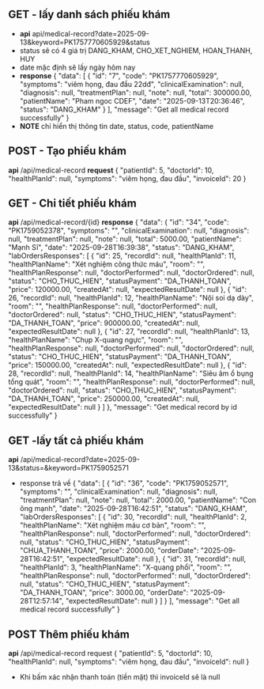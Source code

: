 ## GET - lấy danh sách phiếu khám 
- **api** api/medical-record?date=2025-09-13&keyword=PK1757770605929&status
- status sẽ có 4 giá trị DANG_KHAM, CHO_XET_NGHIEM, HOAN_THANH, HUY
- date mặc định sẽ lấy ngày hôm nay
- **response**
{
    "data": [
        {
            "id": "7",
            "code": "PK1757770605929",
            "symptoms": "viêm họng, đau đầu 22dđ",
            "clinicalExamination": null,
            "diagnosis": null,
            "treatmentPlan": null,
            "note": null,
            "total": 300000.00,
            "patientName": "Pham ngoc CDEF",
            "date": "2025-09-13T20:36:46",
            "status": "DANG_KHAM"
        }
    ],
    "message": "Get all medical record successfully"
}
- **NOTE** chỉ hiển thị thông tin date, status, code, patientName

## POST - Tạo phiếu khám
**api** /api/medical-record
**request**
{
  "patientId": 5,
  "doctorId": 10,
  "healthPlanId": null,
  "symptoms": "viêm họng, đau đầu",
  "invoiceId": 20
}

## GET - Chi tiết phiếu khám
**api** /api/medical-record/{id}
**response** 
{
    "data": {
        "id": "34",
        "code": "PK1759052378",
        "symptoms": "",
        "clinicalExamination": null,
        "diagnosis": null,
        "treatmentPlan": null,
        "note": null,
        "total": 5000.00,
        "patientName": "Mạnh Sĩ",
        "date": "2025-09-28T16:39:38",
        "status": "DANG_KHAM",
        "labOrdersResponses": [
            {
                "id": 25,
                "recordId": null,
                "healthPlanId": 11,
                "healthPlanName": "Xét nghiệm công thức máu",
                "room": "",
                "healthPlanResponse": null,
                "doctorPerformed": null,
                "doctorOrdered": null,
                "status": "CHO_THUC_HIEN",
                "statusPayment": "DA_THANH_TOAN",
                "price": 120000.00,
                "createdAt": null,
                "expectedResultDate": null
            },
            {
                "id": 26,
                "recordId": null,
                "healthPlanId": 12,
                "healthPlanName": "Nội soi dạ dày",
                "room": "",
                "healthPlanResponse": null,
                "doctorPerformed": null,
                "doctorOrdered": null,
                "status": "CHO_THUC_HIEN",
                "statusPayment": "DA_THANH_TOAN",
                "price": 900000.00,
                "createdAt": null,
                "expectedResultDate": null
            },
            {
                "id": 27,
                "recordId": null,
                "healthPlanId": 13,
                "healthPlanName": "Chụp X-quang ngực",
                "room": "",
                "healthPlanResponse": null,
                "doctorPerformed": null,
                "doctorOrdered": null,
                "status": "CHO_THUC_HIEN",
                "statusPayment": "DA_THANH_TOAN",
                "price": 150000.00,
                "createdAt": null,
                "expectedResultDate": null
            },
            {
                "id": 28,
                "recordId": null,
                "healthPlanId": 14,
                "healthPlanName": "Siêu âm ổ bụng tổng quát",
                "room": "",
                "healthPlanResponse": null,
                "doctorPerformed": null,
                "doctorOrdered": null,
                "status": "CHO_THUC_HIEN",
                "statusPayment": "DA_THANH_TOAN",
                "price": 250000.00,
                "createdAt": null,
                "expectedResultDate": null
            }
        ]
    },
    "message": "Get medical record by id successfully"
}

## GET -lấy tất cả phiếu khám
**api** /api/medical-record?date=2025-09-13&status=&keyword=PK1759052571
- response trả về
{
    "data": [
        {
            "id": "36",
            "code": "PK1759052571",
            "symptoms": "",
            "clinicalExamination": null,
            "diagnosis": null,
            "treatmentPlan": null,
            "note": null,
            "total": 2000.00,
            "patientName": "Con ông mạnh",
            "date": "2025-09-28T16:42:51",
            "status": "DANG_KHAM",
            "labOrdersResponses": [
                {
                    "id": 30,
                    "recordId": null,
                    "healthPlanId": 2,
                    "healthPlanName": "Xét nghiệm máu cơ bản",
                    "room": "",
                    "healthPlanResponse": null,
                    "doctorPerformed": null,
                    "doctorOrdered": null,
                    "status": "CHO_THUC_HIEN",
                    "statusPayment": "CHUA_THANH_TOAN",
                    "price": 2000.00,
                    "orderDate": "2025-09-28T16:42:51",
                    "expectedResultDate": null
                },
                {
                    "id": 31,
                    "recordId": null,
                    "healthPlanId": 3,
                    "healthPlanName": "X-quang phổi",
                    "room": "",
                    "healthPlanResponse": null,
                    "doctorPerformed": null,
                    "doctorOrdered": null,
                    "status": "CHO_THUC_HIEN",
                    "statusPayment": "DA_THANH_TOAN",
                    "price": 3000.00,
                    "orderDate": "2025-09-28T12:57:14",
                    "expectedResultDate": null
                }
            ]
        }
    ],
    "message": "Get all medical record successfully"
}

## POST Thêm phiếu khám
**api** /api/medical-record
request
{
  "patientId": 5,
  "doctorId": 10,
  "healthPlanId": null,
  "symptoms": "viêm họng, đau đầu",
  "invoiceId": null
}
- Khi bấm xác nhận thanh toán (tiền mặt) thì invoiceId sẽ là null
